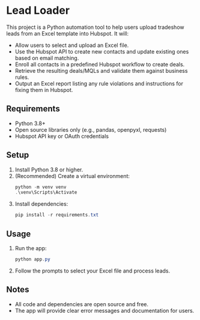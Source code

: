 # Lead Loader

This project is a Python automation tool to help users upload tradeshow leads from an Excel template into Hubspot. It will:

- Allow users to select and upload an Excel file.
- Use the Hubspot API to create new contacts and update existing ones based on email matching.
- Enroll all contacts in a predefined Hubspot workflow to create deals.
- Retrieve the resulting deals/MQLs and validate them against business rules.
- Output an Excel report listing any rule violations and instructions for fixing them in Hubspot.

## Requirements
- Python 3.8+
- Open source libraries only (e.g., pandas, openpyxl, requests)
- Hubspot API key or OAuth credentials

## Setup
1. Install Python 3.8 or higher.
2. (Recommended) Create a virtual environment:
   ```powershell
   python -m venv venv
   .\venv\Scripts\Activate
   ```
3. Install dependencies:
   ```powershell
   pip install -r requirements.txt
   ```

## Usage
1. Run the app:
   ```powershell
   python app.py
   ```
2. Follow the prompts to select your Excel file and process leads.

## Notes
- All code and dependencies are open source and free.
- The app will provide clear error messages and documentation for users.
